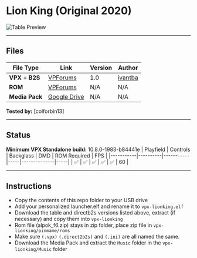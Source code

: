 # Lion King (Original 2020)

![Table Preview](../../images/vpx-lionking-preview.png?raw=true)

---

## Files
| File Type | Link | Version | Author | 
|-----------|--------|----------|--------------|
| **VPX** + **B2S** | [VPForums](https://www.vpforums.org/index.php?app=downloads&showfile=14798) | 1.0 | [ivantba](https://www.vpforums.org/index.php?showuser=123858) |
| **ROM** | [VPForums](https://www.vpforums.org/index.php?app=downloads&showfile=792) | N/A | N/A |
| **Media Pack** | [Google Drive](https://drive.google.com/open?id=1TaRSU6HJldplLmSY-c2HL17bUtevAKuh) | N/A | N/A |

**Tested by:** [colforbin13]

---

## Status 
**Minimum VPX Standalone build:** 10.8.0-1983-b84441e
| Playfield | Controls | Backglass | DMD | ROM Required | FPS | 
|-----------|----------|-----------|-----|--------------|-----|
| :white_check_mark: | :white_check_mark: | :white_check_mark: | :white_check_mark: | :white_check_mark: | 60 |

---

## Instructions
- Copy the contents of this repo folder to your USB drive
- Add your personalized launcher.elf and rename it to `vpx-lionking.elf`
- Download the table and directb2s versions listed above, extract (if necessary) and copy them into `vpx-lionking`
- Rom file (alpok_f6.zip) stays in zip folder, place zip file in `vpx-lionking/pinmame/roms`
- Make sure `(.vpx)` `(.direct2b2s)` and `(.ini)` are all named the same.
- Download the Media Pack and extract the `Music` folder in the `vpx-lionking/Music` folder
